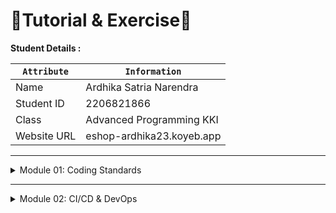 # 📝Tutorial & Exercise📝

**Student Details :**

|  `Attribute`  | `Information`              |
|---------------|----------------------------|
| Name          | Ardhika Satria Narendra    |
| Student ID    | 2206821866                 |
| Class         | Advanced Programming KKI   |
| Website URL   | eshop-ardhika23.koyeb.app  |

---
<details>
<summary>Module 01: Coding Standards</summary>

## Questions and Answers

### -> Reflection 1 
When adding two new features to our Spring Boot application, I focused on writing clean code. I chose meaningful names for classes, methods, and variables to make the code easy to read and maintain. I made sure each function had a single purpose, which simplified debugging and testing. I also prioritized security by validating inputs to block injection attacks and encoding outputs to prevent XSS vulnerabilities. However, I later realized that our error handling could be better. By developing a more thorough exception handling strategy to address potential edge cases, we can enhance the robustness of our code and ensure it fails gracefully, thereby strengthening the application's security.

### -> Reflection 2

1. After creating unit tests, my confidence in the features' reliability and accuracy increased. Ideally, the number of unit tests for each class should cover all possible paths, including positive, negative, and edge case scenarios. Checking code coverage can indicate how comprehensive our tests are, but reaching 100% coverage doesn't mean our code is without flaws. It only shows that tests have run through every line of code, not necessarily capturing every possible scenario or combination of inputs. Therefore, while it's good to aim for high code coverage, it's more important to craft our tests carefully to explore various logical routes and potential errors.

2. In developing our new functional test suite that checks the product list's item count, I noticed that repeating setup steps and using the same variables across tests could clutter our code, leading to redundancy and making maintenance harder. This repetition goes against the DRY (Don't Repeat Yourself) principle and adds unnecessary complexity. To tackle this, I plan to consolidate common setup tasks and variables into a single base class or a setup method, marked with @Before or @BeforeEach, depending on which testing framework we're using. This strategy encourages reusing code, minimizes duplication, and helps keep our test suite clean and easy to manage.

</details>

---

<details>
<summary>Module 02: CI/CD & DevOps</summary>

## Questions and Answers

### -> Reflection 

1. During the exercise, I came across a few code quality issues that needed my attention. One problem was incomplete test coverage, especially in the repository and controller classes. To tackle this, I added more test cases to cover functionalities that were not tested initially, making sure our code has comprehensive coverage. Another issue popped up in what seemed like a simple closing curly bracket. On closer inspection, I realized the importance of a specific test case for scenarios where the product ID is not found. This improvement enhances the application's robustness.I also addressed the quality issue of an unused import. It was a quick fix, I simply delete the unnecessary import in Product.java. To tidy things up, I also removed some other unused imports in different files, making the code cleaner.

2. In my situation, the current solution meets the requirements of CI/CD. It fit the requirements of CI because I integrated my programme using testing tools such as OSSF Scorecard, JUnit, JaCoCo, and SonarCloud. Following the integration process, my app continuously distributes the most recent version of the app based on the repository, which meets the criteria of continuous deployment.

</details>

